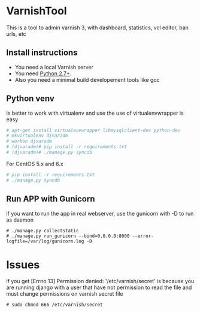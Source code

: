 VarnishTool
====================

This is a tool to admin varnish 3, with dashboard, statistics, vcl editor, ban urls, etc

Install instructions
--------------------
* You need a local Varnish server
* You need [Python 2.7+](https://gist.github.com/ravibhure/5501298).
* Also you need a minimal build developement tools like gcc

Python venv
-----------
Is better to work with virtualenv and use the use of virtualenvwrapper is easy

```bash
# apt-get install virtualenvwrapper libmysqlclient-dev python-dev
# mkvirtualenv djvaradm
# workon djvaradm
# (djvaradm)# pip install -r requirements.txt
# (djvaradm)# ./manage.py syncdb
```

For CentOS 5.x and 6.x 

```bash
# pip install -r requirements.txt
# ./manage.py syncdb
```

Run APP with Gunicorn
-------
if you want to run the app in real webserver, use the gunicorn with -D to run as daemon
```
# ./manage.py collectstatic
# ./manage.py run_gunicorn --bind=0.0.0.0:8000 --error-logfile=/var/log/gunicorn.log -D
```


Issues
======
if you get [Errno 13] Permission denied: '/etc/varnish/secret' is because you are running django with a user that have not permission to read the file and must change permissions on varnish secret file

```
# sudo chmod 666 /etc/varnish/secret
```
